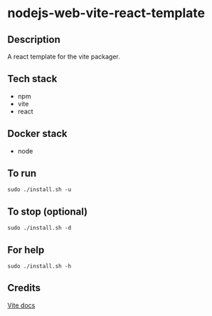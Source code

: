 # nodejs-web-vite-react-template

## Description
A react template for the vite packager.

## Tech stack
- npm
- vite
- react

## Docker stack
- node

## To run
`sudo ./install.sh -u`

## To stop (optional)
`sudo ./install.sh -d`

## For help
`sudo ./install.sh -h`

## Credits
[Vite docs](https://vitejs.dev/guide/)